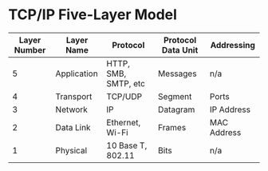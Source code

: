 
# TCP/IP Five-Layer Model

| Layer Number   | Layer Name    | Protocol             | Protocol Data Unit  | Addressing    |
| -------------- | ------------- | ---------------------|-------------------- | ------------- |
|5               | Application   | HTTP, SMB, SMTP, etc | Messages            |  n/a          |
|4               | Transport     | TCP/UDP              | Segment             |  Ports        |
|3               | Network       | IP                   | Datagram            |  IP Address   |
|2               | Data Link     | Ethernet, Wi-Fi      | Frames              |  MAC Address  |
|1               | Physical      | 10 Base T, 802.11    | Bits                |  n/a          |
